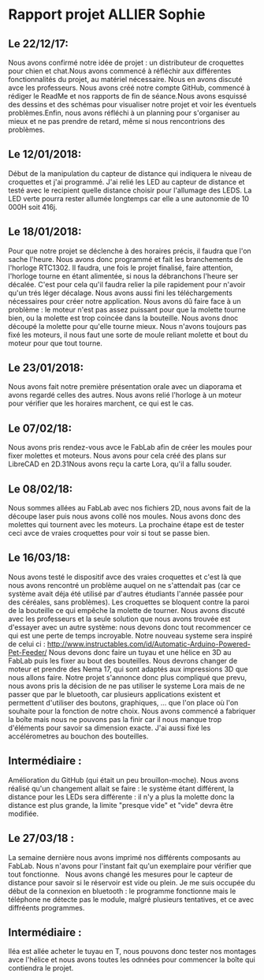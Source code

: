 # Rapport projet ALLIER Sophie

## Le 22/12/17:
Nous avons confirmé notre idée de projet : un distributeur de croquettes pour chien et chat.Nous avons commencé à réfléchir aux différentes fonctionnalités du projet, au matériel nécessaire. Nous en avons discuté avce les professeurs. Nous avons créé notre compte GitHub, commencé à rédiger le ReadMe et nos rapports de fin de séance.Nous avons esquissé des dessins et des schémas pour visualiser notre projet et voir les éventuels problèmes.Enfin, nous avons réfléchi à un planning pour s'organiser au mieux et ne pas prendre de retard, même si nous rencontrions des problèmes.

## Le 12/01/2018:
Début de la manipulation du capteur de distance qui indiquera le niveau de croquettes et j'ai programmé. J'ai relié les LED au capteur de distance et testé avec le recipient quelle distance choisir pour l'allumage des LEDS. La LED verte pourra rester allumée longtemps car elle a une autonomie de 10 000H soit 416j. 

## Le 18/01/2018:
Pour que notre projet se déclenche à des horaires précis, il faudra que l'on sache l'heure.
Nous avons donc programmé et fait les branchements de l'horloge RTC1302. Il faudra, une fois le projet finalisé, faire attention, l'horloge tourne en étant alimentée, si nous la débranchons l'heure ser décalée. C'est pour cela qu'il faudra relier la pile rapidement pour n'avoir qu'un trés léger décalage.
Nous avons aussi fini les téléchargements nécessaires pour créer notre application. 
Nous avons dû faire face à un problème : le moteur n'est pas assez puissant pour que la molette tourne bien, ou la molette est trop coincée dans la bouteille. Nous avons dnoc découpé la molette pour qu'elle tourne mieux. Nous n'avons toujours pas fixé les moteurs, il nous faut une sorte de moule reliant molette et bout du moteur pour que tout tourne.

## Le 23/01/2018: 
Nous avons fait notre première présentation orale avec un diaporama et avons regardé celles des autres.
Nous avons relié l'horloge à un moteur pour vérifier que les horaires marchent, ce qui est le cas.

## Le 07/02/18:
Nous avons pris rendez-vous avce le FabLab afin de créer les moules pour fixer molettes et moteurs. Nous avons pour cela créé des plans sur LibreCAD en 2D.31Nous avons reçu la carte Lora, qu'il a fallu souder.

## Le 08/02/18:
Nous sommes allées au FabLab avec nos fichiers 2D, nous avons fait de la découpe laser puis nous avons collé nos moules. Nous avons donc des molettes qui tournent avec les moteurs. La prochaine étape est de tester ceci avce de vraies croquettes pour voir si tout se passe bien.

## Le 16/03/18: 
Nous avons testé le dispositif avce des vraies croquettes et c'est là que nous avons rencontré un problème auquel on ne s'attendait pas (car ce système avait déja été utilisé par d'autres étudiants l'année passée pour des céréales, sans problèmes). Les croquettes se bloquent contre la paroi de la bouteille ce qui empêche la molette de tourner. 
Nous avons discuté avec les professeurs et la seule solution que nous avons trouvée est d'essayer avec un autre système: nous devons donc tout recommencer ce qui est une perte de temps incroyable. Notre nouveau systeme sera inspiré de celui ci : http://www.instructables.com/id/Automatic-Arduino-Powered-Pet-Feeder/ 
Nous devons donc faire un tuyau et une hélice en 3D au FabLab puis les fixer au bout des bouteilles. Nous devrons changer de moteur et prendre des Nema 17, qui sont adaptés aux impressions 3D que nous allons faire.
Notre projet s'annonce donc plus compliqué que prevu, nous avons pris la décision de ne pas utiliser le systeme Lora mais de ne passer que par le bluetooth, car plusieurs applications existent et permettent d'utiliser des boutons, graphiques, ... que l'on place où l'on souhaite pour la fonction de notre choix.
Nous avons commencé a fabriquer la boîte mais nous ne pouvons pas la finir car il nous manque trop d'éléments pour savoir sa dimension exacte.
J'ai aussi fixé les accélérometres au bouchon des bouteilles.

## Intermédiaire : 
Amélioration du GitHub (qui était un peu brouillon-moche).
Nous avons réalisé qu'un changement allait se faire : le système étant différent, la distance pour les LEDs sera différente : il n'y a plus la molette donc la distance est plus grande, la limite "presque vide" et "vide" devra être modifiée.

## Le 27/03/18 : 
La semaine dernière nous avons imprimé nos différents composants au FabLab. Nous n'avons pour l'instant fait qu'un exemplaire pour vérifier que tout fonctionne.  
Nous avons changé les mesures pour le capteur de distance pour savoir si le réservoir est vide ou plein.
Je me suis occupée du début de la connexion en bluetooth : le programme fonctionne mais le téléphone ne détecte pas le module, malgré plusieurs tentatives, et ce avec diffréents programmes.
## Intermédiaire :
Iléa est allée acheter le tuyau en T, nous pouvons donc tester nos montages avce l'hélice et nous avons toutes les odnnées pour commencer la boîte qui contiendra le projet.





